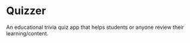 # Quizzer
An educational trivia quiz app that helps students or anyone review their learning/content.
